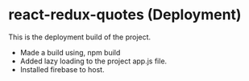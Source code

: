 # react-redux-quotes (Deployment)

This is the deployment build of the project.

- Made a build using, npm build
- Added lazy loading to the project app.js file.
- Installed firebase to host.
